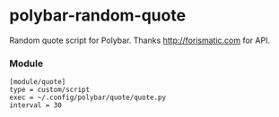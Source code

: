 # polybar-random-quote
Random quote script for Polybar. Thanks http://forismatic.com for API.
### Module
```
[module/quote]
type = custom/script
exec = ~/.config/polybar/quote/quote.py
interval = 30
```
